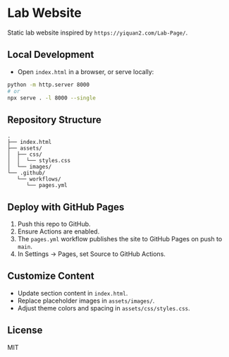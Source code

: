 Lab Website
===========

Static lab website inspired by `https://yiquan2.com/Lab-Page/`.

Local Development
-----------------

- Open `index.html` in a browser, or serve locally:

```bash
python -m http.server 8000
# or
npx serve . -l 8000 --single
```

Repository Structure
--------------------

```
.
├── index.html
├── assets/
│  ├── css/
│  │  └── styles.css
│  └── images/
└── .github/
   └── workflows/
      └── pages.yml
```

Deploy with GitHub Pages
------------------------

1. Push this repo to GitHub.
2. Ensure Actions are enabled.
3. The `pages.yml` workflow publishes the site to GitHub Pages on push to `main`.
4. In Settings → Pages, set Source to GitHub Actions.

Customize Content
-----------------

- Update section content in `index.html`.
- Replace placeholder images in `assets/images/`.
- Adjust theme colors and spacing in `assets/css/styles.css`.

License
-------

MIT


